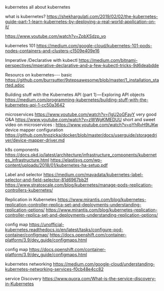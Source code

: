 kubernetes
all about kubernetes

what is kubernetes?
https://shekhargulati.com/2019/02/02/the-kubernetes-guide-part-1-learn-kubernetes-by-deploying-a-real-world-application-on-it/

https://www.youtube.com/watch?v=ZpbXSdzp_vo

kubernetes 101
https://medium.com/google-cloud/kubernetes-101-pods-nodes-containers-and-clusters-c1509e409e16

Imperative /Declarative with kubectl
https://medium.com/bitnami-perspectives/imperative-declarative-and-a-few-kubectl-tricks-9d6deabdde

Resourcs on kubernetes--- basic
https://github.com/burrsutter/9stepsawesome/blob/master/1_installation_started.adoc

Building stuff with the Kubernetes API (part 1) — Exploring API objects
https://medium.com/programming-kubernetes/building-stuff-with-the-kubernetes-api-1-cc50a3642

microservices
https://www.youtube.com/watch?v=j1gU2oGFayY
very good Q&A https://www.youtube.com/watch?v=zWWgKlMEDUU
short and sweet video on microservices : https://www.youtube.com/watch?v=qYhRvH9tJKw
device mapper configuration
https://github.com/tnozicka/docker/blob/master/docs/userguide/storagedriver/device-mapper-driver.md

k8s components
https://docs.okd.io/latest/architecture/infrastructure_components/kubernetes_infrastructure.html 
https://elastisys.com/wp-content/uploads/2018/01/kubernetes-ha-setup.pdf

Label and selector
https://medium.com/mayadata/kubernetes-label-selector-and-field-selector-81d6967bb2f 
https://www.stratoscale.com/blog/kubernetes/manage-pods-replication-controllers-kubernetes/

Replication in Kubernetes
https://www.mirantis.com/blog/kubernetes-replication-controller-replica-set-and-deployments-understanding-replication-options/ 
https://www.mirantis.com/blog/kubernetes-replication-controller-replica-set-and-deployments-understanding-replication-options/

config map
https://unofficial-kubernetes.readthedocs.io/en/latest/tasks/configure-pod-container/configmap/ 
https://docs.openshift.com/container-platform/3.9/dev_guide/configmaps.html

config map
https://docs.openshift.com/container-platform/3.9/dev_guide/configmaps.html

kubernetes networking
https://medium.com/google-cloud/understanding-kubernetes-networking-services-f0cb48e4cc82

service Discovery
https://www.quora.com/What-is-the-service-discovery-in-Kubernetes
